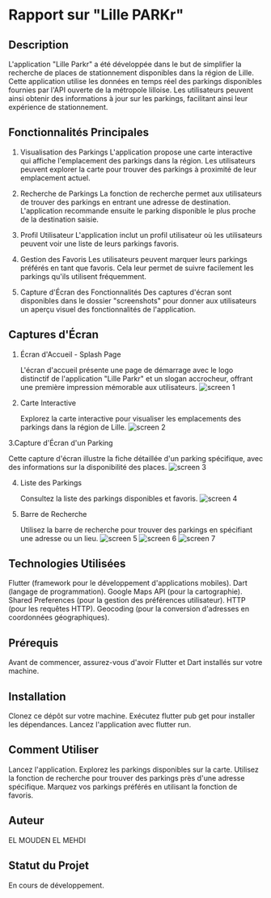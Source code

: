 # Rapport sur "Lille PARKr"

## Description

L'application "Lille Parkr" a été développée dans le but de simplifier la recherche de places de stationnement disponibles dans la région de Lille. Cette application utilise les données en temps réel des parkings disponibles fournies par l'API ouverte de la métropole lilloise. Les utilisateurs peuvent ainsi obtenir des informations à jour sur les parkings, facilitant ainsi leur expérience de stationnement.

## Fonctionnalités Principales

1. Visualisation des Parkings
L'application propose une carte interactive qui affiche l'emplacement des parkings dans la région. Les utilisateurs peuvent explorer la carte pour trouver des parkings à proximité de leur emplacement actuel.

2. Recherche de Parkings
La fonction de recherche permet aux utilisateurs de trouver des parkings en entrant une adresse de destination. L'application recommande ensuite le parking disponible le plus proche de la destination saisie.

3. Profil Utilisateur
L'application inclut un profil utilisateur où les utilisateurs peuvent voir une liste de leurs parkings favoris.

4. Gestion des Favoris
Les utilisateurs peuvent marquer leurs parkings préférés en tant que favoris. Cela leur permet de suivre facilement les parkings qu'ils utilisent fréquemment.


5. Capture d'Écran des Fonctionnalités
Des captures d'écran sont disponibles dans le dossier "screenshots" pour donner aux utilisateurs un aperçu visuel des fonctionnalités de l'application.

## Captures d'Écran

1. Écran d'Accueil - Splash Page
   
   L'écran d'accueil présente une page de démarrage avec le logo distinctif de l'application "Lille Parkr" et un slogan accrocheur, offrant une première impression mémorable aux utilisateurs.
![screen 1](screenshots/Screenshot_20231126_003518.png)

2. Carte Interactive
   
   Explorez la carte interactive pour visualiser les emplacements des parkings dans la région de Lille.
![screen 2](screenshots/map1.png)

3.Capture d'Écran d'un Parking

   Cette capture d'écran illustre la fiche détaillée d'un parking spécifique, avec des informations sur la disponibilité des places.
![screen 3](screenshots/map2.png)

4. Liste des Parkings
   
   Consultez la liste des parkings disponibles et favoris.
![screen 4](screenshots/liste.png)

5. Barre de Recherche
   
   Utilisez la barre de recherche pour trouver des parkings en spécifiant une adresse ou un lieu.
![screen 5](screenshots/barre_recherche.png)
![screen 6](screenshots/garelilleflandres.png)
![screen 7](screenshots/screen_parking.png)







## Technologies Utilisées

Flutter (framework pour le développement d'applications mobiles).
Dart (langage de programmation).
Google Maps API (pour la cartographie).
Shared Preferences (pour la gestion des préférences utilisateur).
HTTP (pour les requêtes HTTP).
Geocoding (pour la conversion d'adresses en coordonnées géographiques).


## Prérequis

Avant de commencer, assurez-vous d'avoir Flutter et Dart installés sur votre machine.

## Installation

Clonez ce dépôt sur votre machine.
Exécutez flutter pub get pour installer les dépendances.
Lancez l'application avec flutter run.

## Comment Utiliser

Lancez l'application.
Explorez les parkings disponibles sur la carte.
Utilisez la fonction de recherche pour trouver des parkings près d'une adresse spécifique.
Marquez vos parkings préférés en utilisant la fonction de favoris.

## Auteur

EL MOUDEN EL MEHDI

## Statut du Projet

En cours de développement.
